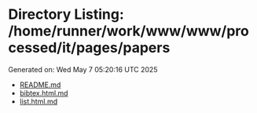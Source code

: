 # Directory Listing: /home/runner/work/www/www/processed/it/pages/papers
Generated on: Wed May  7 05:20:16 UTC 2025

- [README.md](README.md)
- [bibtex.html.md](bibtex.html.md)
- [list.html.md](list.html.md)
